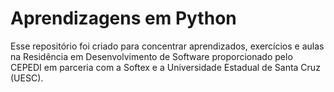 # Aprendizagens em Python

Esse repositório foi criado para concentrar aprendizados, exercícios e aulas na Residência em Desenvolvimento de Software proporcionado pelo CEPEDI em parceria com a Softex e a Universidade Estadual de Santa Cruz (UESC).
